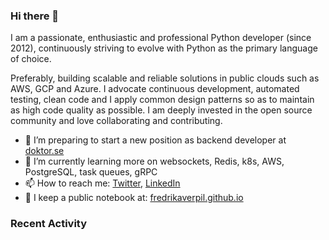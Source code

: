 ### Hi there 👋

I am a passionate, enthusiastic and professional Python developer (since 2012), continuously striving to evolve with Python as the primary language of choice. 

Preferably, building scalable and reliable solutions in public clouds such as AWS, GCP and Azure. I advocate continuous development, automated testing, clean code and I apply common design patterns so as to maintain as high code quality as possible. I am deeply invested in the open source community and love collaborating and contributing.

- 🔭 I’m preparing to start a new position as backend developer at [doktor.se](https://doktor.se)
- 🌱 I’m currently learning more on websockets, Redis, k8s, AWS, PostgreSQL, task queues, gRPC
- 📫 How to reach me: [Twitter](https://twitter.com/fredrikaverpil), [LinkedIn](https://www.linkedin.com/in/fredrik/)
- 🔖 I keep a public notebook at: [fredrikaverpil.github.io](https://fredrikaverpil.github.io)

<!--
- 🔭 I’m currently working on ...
- 🌱 I’m currently learning ...
- 👯 I’m looking to collaborate on ...
- 🤔 I’m looking for help with ...
- 💬 Ask me about ...
- 📫 How to reach me: ...
- 😄 Pronouns: ...
- ⚡ Fun fact: ...
-->

### Recent Activity

<!--START_SECTION:activity-->
<!--END_SECTION:activity-->
